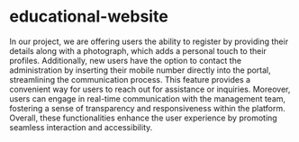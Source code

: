 # educational-website

In our project, we are offering users the ability to register by providing their details along with a photograph, which adds a personal touch to their profiles. Additionally, new users have the option to contact the administration by inserting their mobile number directly into the portal, streamlining the communication process. This feature provides a convenient way for users to reach out for assistance or inquiries. Moreover, users can engage in real-time communication with the management team, fostering a sense of transparency and responsiveness within the platform. Overall, these functionalities enhance the user experience by promoting seamless interaction and accessibility.
